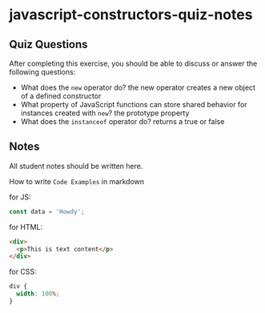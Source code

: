 # javascript-constructors-quiz-notes

## Quiz Questions

After completing this exercise, you should be able to discuss or answer the following questions:

- What does the `new` operator do?
  the new operator creates a new object of a defined constructor
- What property of JavaScript functions can store shared behavior for instances created with `new`?
  the prototype property
- What does the `instanceof` operator do?
  returns a true or false

## Notes

All student notes should be written here.

How to write `Code Examples` in markdown

for JS:

```javascript
const data = 'Howdy';
```

for HTML:

```html
<div>
  <p>This is text content</p>
</div>
```

for CSS:

```css
div {
  width: 100%;
}
```
